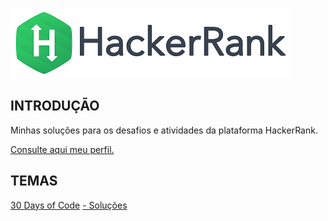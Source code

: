 ![](https://github.com/Bonfim-luiz/HackerRank/blob/master/download.png)

## INTRODUÇÃO
Minhas soluções para os desafios e atividades da plataforma HackerRank.

[Consulte aqui meu perfil.](https://www.hackerrank.com/bonfim_luiz?hr_r=1)

## TEMAS

[30 Days of Code](https://www.hackerrank.com/domains/tutorials/30-days-of-code)
[- Soluções](https://github.com/Bonfim-luiz/HackerRank/tree/master/HackerRank_30_Days_of_Cod)
